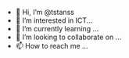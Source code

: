 - 👋 Hi, I’m @tstanss
- 👀 I’m interested in ICT...
- 🌱 I’m currently learning ...
- 💞️ I’m looking to collaborate on ...
- 📫 How to reach me ...

<!---
tstanss/tstanss is a ✨ special ✨ repository because its `README.md` (this file) appears on your GitHub profile.
You can click the Preview link to take a look at your changes.
--->
